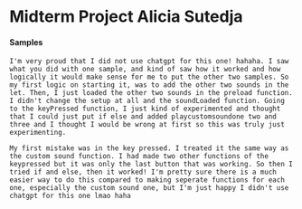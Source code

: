# Midterm Project Alicia Sutedja
#### Samples
`I'm very proud that I did not use chatgpt for this one! hahaha. I saw what you did with one sample, and kind of saw how it worked and how logically it would make sense for me to put the other two samples. So my first logic on starting it, was to add the other two sounds in the let. Then, I just loaded the other two sounds in the preload function. I didn't change the setup at all and the soundLoaded function. Going to the keyPressed function, I just kind of experimented and thought that I could just put if else and added playcustomsoundone two and three and I thought I would be wrong at first so this was truly just experimenting.`

`My first mistake was in the key pressed. I treated it the same way as the custom sound function. I had made two other functions of the keypressed but it was only the last button that was working. So then I tried if and else, then it worked! I'm pretty sure there is a much easier way to do this compared to making seperate functions for each one, especially the custom sound one, but I'm just happy I didn't use chatgpt for this one lmao haha`